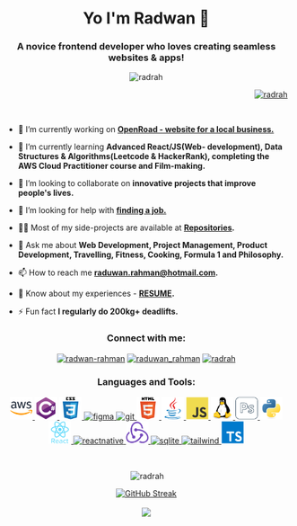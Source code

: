 <h1 align="center">Yo I'm Radwan 👋</h1>
<h3 align="center">A novice frontend developer who loves creating seamless websites & apps!</h3>

<p align="center"> <img src="https://komarev.com/ghpvc/?username=radrah&label=Profile%20views&color=0e75b6&style=flat" alt="radrah" /> </p>

<p align="right"> <a href="https://github.com/ryo-ma/github-profile-trophy"><img src="https://github-profile-trophy.vercel.app/?username=radrah&theme=darkhub" alt="radrah" /></a> </p>

<br>

- 🔭 I’m currently working on **[OpenRoad - website for a local business.](https://openroad.nz/)**

- 🌱 I’m currently learning **Advanced React/JS(Web- development), Data Structures & Algorithms(Leetcode & HackerRank), completing the AWS Cloud Practitioner course and Film-making.**

- 👯 I’m looking to collaborate on **innovative projects that improve people's lives.**

- 🤝 I’m looking for help with **[finding a job.](https://www.linkedin.com/in/radwan-rahman/)**

- 👨‍💻 Most of my side-projects are available at **[Repositories](https://github.com/radrah?tab=repositories).**

- 💬 Ask me about **Web Development, Project Management, Product Development, Travelling, Fitness, Cooking, Formula 1 and Philosophy.**

- 📫 How to reach me **raduwan.rahman@hotmail.com.**

- 📄 Know about my experiences - **[RESUME](https://drive.google.com/file/d/1cQ55kJEpxAzVvr4NPbtn9nR08UxxxziV/view?usp=drive_link).**

- ⚡ Fun fact **I regularly do 200kg+ deadlifts.**

<h3 align="center">Connect with me:</h3>
<p align="center">
<a href="https://linkedin.com/in/radwan-rahman" target="blank"><img align="center" src="https://raw.githubusercontent.com/rahuldkjain/github-profile-readme-generator/master/src/images/icons/Social/linked-in-alt.svg" alt="radwan-rahman" height="30" width="40" /></a>
<a href="https://www.hackerrank.com/raduwan_rahman" target="blank"><img align="center" src="https://raw.githubusercontent.com/rahuldkjain/github-profile-readme-generator/master/src/images/icons/Social/hackerrank.svg" alt="raduwan_rahman" height="30" width="40" /></a>
<a href="https://www.leetcode.com/radrah" target="blank"><img align="center" src="https://raw.githubusercontent.com/rahuldkjain/github-profile-readme-generator/master/src/images/icons/Social/leet-code.svg" alt="radrah" height="30" width="40" /></a>
</p>

<h3 align="center">Languages and Tools:</h3>
<p align="center"> <a href="https://aws.amazon.com" target="_blank" rel="noreferrer"> <img src="https://raw.githubusercontent.com/devicons/devicon/master/icons/amazonwebservices/amazonwebservices-original-wordmark.svg" alt="aws" width="40" height="40"/> </a> <a href="https://www.w3schools.com/cs/" target="_blank" rel="noreferrer"> <img src="https://raw.githubusercontent.com/devicons/devicon/master/icons/csharp/csharp-original.svg" alt="csharp" width="40" height="40"/> </a> <a href="https://www.w3schools.com/css/" target="_blank" rel="noreferrer"> <img src="https://raw.githubusercontent.com/devicons/devicon/master/icons/css3/css3-original-wordmark.svg" alt="css3" width="40" height="40"/> </a> <a href="https://www.figma.com/" target="_blank" rel="noreferrer"> <img src="https://www.vectorlogo.zone/logos/figma/figma-icon.svg" alt="figma" width="40" height="40"/> </a> <a href="https://git-scm.com/" target="_blank" rel="noreferrer"> <img src="https://www.vectorlogo.zone/logos/git-scm/git-scm-icon.svg" alt="git" width="40" height="40"/> </a> <a href="https://www.w3.org/html/" target="_blank" rel="noreferrer"> <img src="https://raw.githubusercontent.com/devicons/devicon/master/icons/html5/html5-original-wordmark.svg" alt="html5" width="40" height="40"/> </a> <a href="https://www.java.com" target="_blank" rel="noreferrer"> <img src="https://raw.githubusercontent.com/devicons/devicon/master/icons/java/java-original.svg" alt="java" width="40" height="40"/> </a> <a href="https://developer.mozilla.org/en-US/docs/Web/JavaScript" target="_blank" rel="noreferrer"> <img src="https://raw.githubusercontent.com/devicons/devicon/master/icons/javascript/javascript-original.svg" alt="javascript" width="40" height="40"/> </a> <a href="https://www.linux.org/" target="_blank" rel="noreferrer"> <img src="https://raw.githubusercontent.com/devicons/devicon/master/icons/linux/linux-original.svg" alt="linux" width="40" height="40"/> </a> <a href="https://www.photoshop.com/en" target="_blank" rel="noreferrer"> <img src="https://raw.githubusercontent.com/devicons/devicon/master/icons/photoshop/photoshop-line.svg" alt="photoshop" width="40" height="40"/> </a>  <a href="https://www.python.org" target="_blank" rel="noreferrer"> <img src="https://raw.githubusercontent.com/devicons/devicon/master/icons/python/python-original.svg" alt="python" width="40" height="40"/> </a> <a href="https://reactjs.org/" target="_blank" rel="noreferrer"> <img src="https://raw.githubusercontent.com/devicons/devicon/master/icons/react/react-original-wordmark.svg" alt="react" width="40" height="40"/> </a> <a href="https://reactnative.dev/" target="_blank" rel="noreferrer"> <img src="https://reactnative.dev/img/header_logo.svg" alt="reactnative" width="40" height="40"/> </a> <a href="https://redux.js.org" target="_blank" rel="noreferrer"> <img src="https://raw.githubusercontent.com/devicons/devicon/master/icons/redux/redux-original.svg" alt="redux" width="40" height="40"/> </a> <a href="https://www.sqlite.org/" target="_blank" rel="noreferrer"> <img src="https://www.vectorlogo.zone/logos/sqlite/sqlite-icon.svg" alt="sqlite" width="40" height="40"/> </a> <a href="https://tailwindcss.com/" target="_blank" rel="noreferrer"> <img src="https://www.vectorlogo.zone/logos/tailwindcss/tailwindcss-icon.svg" alt="tailwind" width="40" height="40"/> </a> <a href="https://www.typescriptlang.org/" target="_blank" rel="noreferrer"> <img src="https://raw.githubusercontent.com/devicons/devicon/master/icons/typescript/typescript-original.svg" alt="typescript" width="40" height="40"/> </a> </p>

<br>

<p align="center">&nbsp;<img align="center" src="https://github-readme-stats.vercel.app/api?username=radrah&show_icons=true&locale=en&theme=dark" alt="radrah" /></p>

<p align="center"><a href="https://git.io/streak-stats"><img src="https://github-readme-streak-stats.herokuapp.com?user=radrah&theme=dark&date_format=j%2Fn%5B%2FY%5D" alt="GitHub Streak" /></a></p>

<p align="center"><img align="center" src="https://stats.quine.sh/radrah/languages-over-time?theme=dark" width="600"/></p>
